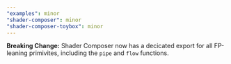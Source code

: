 ```yaml
---
"examples": minor
"shader-composer": minor
"shader-composer-toybox": minor
---
```


**Breaking Change:** Shader Composer now has a decicated export for all FP-leaning primivites, including the `pipe` and `flow` functions.
